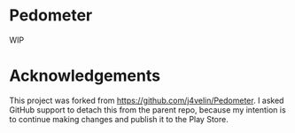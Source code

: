 Pedometer
=========

WIP

# Acknowledgements

This project was forked from https://github.com/j4velin/Pedometer. I asked GitHub support to detach this from the parent repo, because my intention is to continue making changes and publish it to the Play Store.
